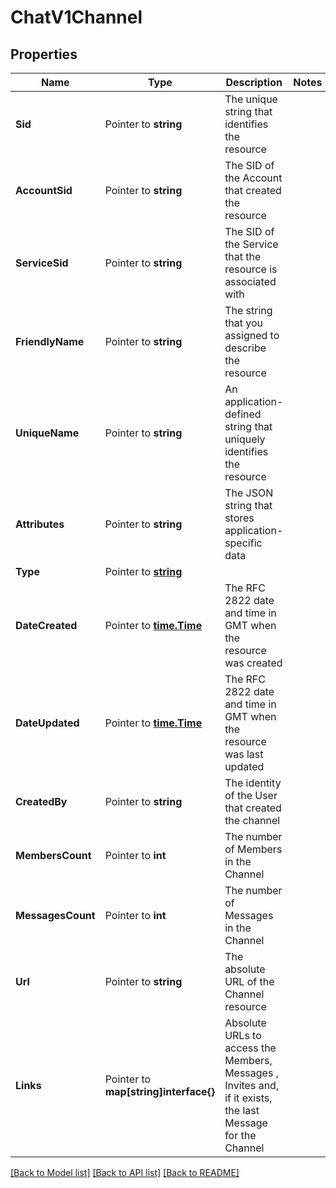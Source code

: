 # ChatV1Channel

## Properties

Name | Type | Description | Notes
------------ | ------------- | ------------- | -------------
**Sid** | Pointer to **string** | The unique string that identifies the resource |
**AccountSid** | Pointer to **string** | The SID of the Account that created the resource |
**ServiceSid** | Pointer to **string** | The SID of the Service that the resource is associated with |
**FriendlyName** | Pointer to **string** | The string that you assigned to describe the resource |
**UniqueName** | Pointer to **string** | An application-defined string that uniquely identifies the resource |
**Attributes** | Pointer to **string** | The JSON string that stores application-specific data |
**Type** | Pointer to [**string**](ChannelEnumChannelType.md) |  |
**DateCreated** | Pointer to [**time.Time**](time.Time.md) | The RFC 2822 date and time in GMT when the resource was created |
**DateUpdated** | Pointer to [**time.Time**](time.Time.md) | The RFC 2822 date and time in GMT when the resource was last updated |
**CreatedBy** | Pointer to **string** | The identity of the User that created the channel |
**MembersCount** | Pointer to **int** | The number of Members in the Channel |
**MessagesCount** | Pointer to **int** | The number of Messages in the Channel |
**Url** | Pointer to **string** | The absolute URL of the Channel resource |
**Links** | Pointer to **map[string]interface{}** | Absolute URLs to access the Members, Messages , Invites and, if it exists, the last Message for the Channel |

[[Back to Model list]](../README.md#documentation-for-models) [[Back to API list]](../README.md#documentation-for-api-endpoints) [[Back to README]](../README.md)


